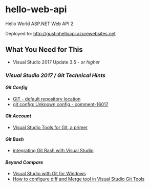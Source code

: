# hello-web-api
Hello World ASP.NET Web API 2

Deployed to:
    http://gustinhelloapi.azurewebsites.net

## What You Need for This
 + Visual Studio 2017 Update 3.5 - *or higher*

### *Visual Studio 2017 / Git Technical Hints*
#### *Git Config*
 + [GIT - default repository location](https://developercommunity.visualstudio.com/content/problem/24817/git-default-repository-location.html)
 + [git config: Unknown config - comment-16017](https://developercommunity.visualstudio.com/content/problem/15847/git-config-unknown-config-fileugitconfig.html#comment-16017)

#### *Git Account*
 + [Visual Studio Tools for Git, a primer](http://www.codewrecks.com/blog/index.php/2013/03/17/visual-studio-tools-for-git-a-primer/)

#### *Git Bash*
 + [integrating Git Bash with Visual Studio](https://stackoverflow.com/questions/8025108/integrating-git-bash-with-visual-studio#20904471)

#### *Beyond Compare*
 + [Visual Studio with Git for Windows](http://www.scootersoftware.com/support.php?zz=kb_vcs#visualstudio-git)
 + [How to configure diff and Merge tool in Visual Studio Git Tools](http://www.codewrecks.com/blog/index.php/2013/03/19/how-to-configure-diff-and-merge-tool-in-visual-studio-git-tools/)
